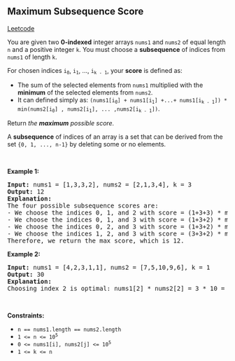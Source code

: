 ## Maximum Subsequence Score
[Leetcode](https://leetcode.com/problems/maximum-subsequence-score)
<p>You are given two <strong>0-indexed</strong> integer arrays <code>nums1</code> and <code>nums2</code> of equal length <code>n</code> and a positive integer <code>k</code>. You must choose a <strong>subsequence</strong> of indices from <code>nums1</code> of length <code>k</code>.</p>

<p>For chosen indices <code>i<sub>0</sub></code>, <code>i<sub>1</sub></code>, ..., <code>i<sub>k - 1</sub></code>, your <strong>score</strong> is defined as:</p>

<ul>
	<li>The sum of the selected elements from <code>nums1</code> multiplied with the <strong>minimum</strong> of the selected elements from <code>nums2</code>.</li>
	<li>It can defined simply as: <code>(nums1[i<sub>0</sub>] + nums1[i<sub>1</sub>] +...+ nums1[i<sub>k - 1</sub>]) * min(nums2[i<sub>0</sub>] , nums2[i<sub>1</sub>], ... ,nums2[i<sub>k - 1</sub>])</code>.</li>
</ul>

<p>Return <em>the <strong>maximum</strong> possible score.</em></p>

<p>A <strong>subsequence</strong> of indices of an array is a set that can be derived from the set <code>{0, 1, ..., n-1}</code> by deleting some or no elements.</p>

<p>&nbsp;</p>
<p><strong class="example">Example 1:</strong></p>

<pre><strong>Input:</strong> nums1 = [1,3,3,2], nums2 = [2,1,3,4], k = 3
<strong>Output:</strong> 12
<strong>Explanation:</strong> 
The four possible subsequence scores are:
- We choose the indices 0, 1, and 2 with score = (1+3+3) * min(2,1,3) = 7.
- We choose the indices 0, 1, and 3 with score = (1+3+2) * min(2,1,4) = 6. 
- We choose the indices 0, 2, and 3 with score = (1+3+2) * min(2,3,4) = 12. 
- We choose the indices 1, 2, and 3 with score = (3+3+2) * min(1,3,4) = 8.
Therefore, we return the max score, which is 12.
</pre>

<p><strong class="example">Example 2:</strong></p>

<pre><strong>Input:</strong> nums1 = [4,2,3,1,1], nums2 = [7,5,10,9,6], k = 1
<strong>Output:</strong> 30
<strong>Explanation:</strong> 
Choosing index 2 is optimal: nums1[2] * nums2[2] = 3 * 10 = 30 is the maximum possible score.
</pre>

<p>&nbsp;</p>
<p><strong>Constraints:</strong></p>

<ul>
	<li><code>n == nums1.length == nums2.length</code></li>
	<li><code>1 &lt;= n &lt;= 10<sup>5</sup></code></li>
	<li><code>0 &lt;= nums1[i], nums2[j] &lt;= 10<sup>5</sup></code></li>
	<li><code>1 &lt;= k &lt;= n</code></li>
</ul>
